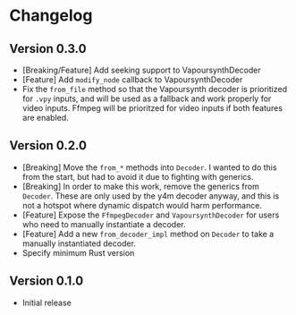 # Changelog

## Version 0.3.0

- [Breaking/Feature] Add seeking support to VapoursynthDecoder
- [Feature] Add `modify_node` callback to VapoursynthDecoder
- Fix the `from_file` method so that the Vapoursynth decoder is prioritized for `.vpy` inputs,
  and will be used as a fallback and work properly for video inputs. Ffmpeg will be prioritzed
  for video inputs if both features are enabled.

## Version 0.2.0

- [Breaking] Move the `from_*` methods into `Decoder`. I wanted to do this from the
  start, but had to avoid it due to fighting with generics.
- [Breaking] In order to make this work, remove the generics from `Decoder`. These
  are only used by the y4m decoder anyway, and this is not a hotspot
  where dynamic dispatch would harm performance.
- [Feature] Expose the `FfmpegDecoder` and `VapoursynthDecoder` for users who need
  to manually instantiate a decoder.
- [Feature] Add a new `from_decoder_impl` method on `Decoder` to take a manually
  instantiated decoder.
- Specify minimum Rust version

## Version 0.1.0

- Initial release
